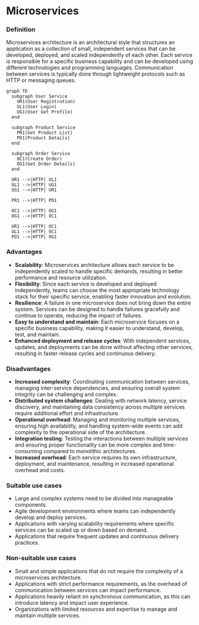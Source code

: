 # Microservices

### Definition

Microservices architecture is an architectural style that structures an application as a collection of small, independent services that can be developed, deployed, and scaled independently of each other. Each service is responsible for a specific business capability and can be developed using different technologies and programming languages. Communication between services is typically done through lightweight protocols such as HTTP or messaging queues.

```mermaid
graph TD
  subgraph User Service
    UR1(User Registration)
    UL1(User Login)
    UG1(User Get Profile)
  end

  subgraph Product Service
    PR1(Get Product List)
    PD1(Product Details)
  end

  subgraph Order Service
    OC1(Create Order)
    OG1(Get Order Details)
  end

  UR1 -->|HTTP| UL1
  UL1 -->|HTTP| UG1
  UG1 -->|HTTP| UR1

  PR1 -->|HTTP| PD1

  OC1 -->|HTTP| OG1
  OG1 -->|HTTP| OC1

  UR1 -->|HTTP| OC1
  UL1 -->|HTTP| OC1
  PD1 -->|HTTP| OG1

```

### Advantages

* **Scalability**: Microservices architecture allows each service to be independently scaled to handle specific demands, resulting in better performance and resource utilization.
* **Flexibility**: Since each service is developed and deployed independently, teams can choose the most appropriate technology stack for their specific service, enabling faster innovation and evolution.
* **Resilience**: A failure in one microservice does not bring down the entire system. Services can be designed to handle failures gracefully and continue to operate, reducing the impact of failures.
* **Easy to understand and maintain**: Each microservice focuses on a specific business capability, making it easier to understand, develop, test, and maintain.
* **Enhanced deployment and release cycles**: With independent services, updates, and deployments can be done without affecting other services, resulting in faster release cycles and continuous delivery.

### Disadvantages

* **Increased complexity**: Coordinating communication between services, managing inter-service dependencies, and ensuring overall system integrity can be challenging and complex.
* **Distributed system challenges**: Dealing with network latency, service discovery, and maintaining data consistency across multiple services require additional effort and infrastructure.
* **Operational overhead**: Managing and monitoring multiple services, ensuring high availability, and handling system-wide events can add complexity to the operational side of the architecture.
* **Integration testing**: Testing the interactions between multiple services and ensuring proper functionality can be more complex and time-consuming compared to monolithic architectures.
* **Increased overhead**: Each service requires its own infrastructure, deployment, and maintenance, resulting in increased operational overhead and costs.

### Suitable use cases

* Large and complex systems need to be divided into manageable components.
* Agile development environments where teams can independently develop and deploy services.
* Applications with varying scalability requirements where specific services can be scaled up or down based on demand.
* Applications that require frequent updates and continuous delivery practices.

### Non-suitable use cases

* Small and simple applications that do not require the complexity of a microservices architecture.
* Applications with strict performance requirements, as the overhead of communication between services can impact performance.
* Applications heavily reliant on synchronous communication, as this can introduce latency and impact user experience.
* Organizations with limited resources and expertise to manage and maintain multiple services.
